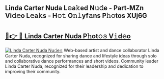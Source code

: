 ## Linda Carter Nuda L𝚎a𝚔ed N𝚞𝚍e - Part-MZn Vi𝚍𝚎o L𝚎a𝚔s - H𝚘𝚝 O𝚗𝚕yf𝚊ns P𝚑𝚘tos XUj6G

# <h2><a href="http://kf71qk6.oniu.top/?m=Linda+Carter+Nuda">🔗👉 🔴 Linda Carter Nuda P𝚑ot𝚘𝚜 V𝚒d𝚎o</a></h2>

[![Linda Carter Nuda Nu𝚍e𝚜](https://i.imgur.com/0qMVB7G.gif)](http://kf71qk6.oniu.top/?m=Linda+Carter+Nuda)
Web-based artist and dance collaborator Linda Carter Nuda, recognized for sharing dance and lifestyle ideas through solo and collaborative dance performances and short videos. Community leader Linda Carter Nuda, recognized for their leadership and dedication to improving their community.  
